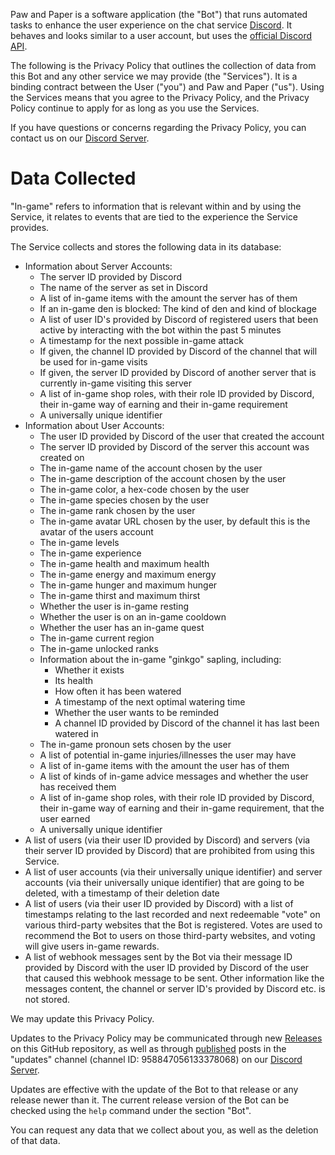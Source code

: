 Paw and Paper is a software application (the "Bot") that runs automated tasks to enhance the user experience on the chat service [Discord](https://discordapp.com).
It behaves and looks similar to a user account, but uses the [official Discord API](https://discord.com/developers/docs/intro).

The following is the Privacy Policy that outlines the collection of data from this Bot and any other service we may provide (the "Services").
It is a binding contract between the User ("you") and Paw and Paper ("us").
Using the Services means that you agree to the Privacy Policy, and the Privacy Policy continue to apply for as long as you use the Services.

If you have questions or concerns regarding the Privacy Policy, you can contact us on our [Discord Server](https://discord.gg/9DENgj8q5Q).

# Data Collected

"In-game" refers to information that is relevant within and by using the Service, it relates to events that are tied to the experience the Service provides.

The Service collects and stores the following data in its database:

- Information about Server Accounts:
  - The server ID provided by Discord
  - The name of the server as set in Discord
  - A list of in-game items with the amount the server has of them
  - If an in-game den is blocked: The kind of den and kind of blockage
  - A list of user ID's provided by Discord of registered users that been active by interacting with the bot within the past 5 minutes
  - A timestamp for the next possible in-game attack
  - If given, the channel ID provided by Discord of the channel that will be used for in-game visits
  - If given, the server ID provided by Discord of another server that is currently in-game visiting this server
  - A list of in-game shop roles, with their role ID provided by Discord, their in-game way of earning and their in-game requirement
  - A universally unique identifier
- Information about User Accounts:
  - The user ID provided by Discord of the user that created the account
  - The server ID provided by Discord of the server this account was created on
  - The in-game name of the account chosen by the user
  - The in-game description of the account chosen by the user
  - The in-game color, a hex-code chosen by the user
  - The in-game species chosen by the user
  - The in-game rank chosen by the user
  - The in-game avatar URL chosen by the user, by default this is the avatar of the users account
  - The in-game levels
  - The in-game experience
  - The in-game health and maximum health
  - The in-game energy and maximum energy
  - The in-game hunger and maximum hunger
  - The in-game thirst and maximum thirst
  - Whether the user is in-game resting
  - Whether the user is on an in-game cooldown
  - Whether the user has an in-game quest
  - The in-game current region
  - The in-game unlocked ranks
  - Information about the in-game "ginkgo" sapling, including:
    - Whether it exists
    - Its health
    - How often it has been watered
    - A timestamp of the next optimal watering time
    - Whether the user wants to be reminded
    - A channel ID provided by Discord of the channel it has last been watered in
  - The in-game pronoun sets chosen by the user
  - A list of potential in-game injuries/illnesses the user may have
  - A list of in-game items with the amount the user has of them
  - A list of kinds of in-game advice messages and whether the user has received them
  - A list of in-game shop roles, with their role ID provided by Discord, their in-game way of earning and their in-game requirement, that the user earned
  - A universally unique identifier
- A list of users (via their user ID provided by Discord) and servers (via their server ID provided by Discord) that are prohibited from using this Service.
- A list of user accounts (via their universally unique identifier) and server accounts (via their universally unique identifier) that are going to be deleted, with a timestamp of their deletion date
- A list of users (via their user ID provided by Discord) with a list of timestamps relating to the last recorded and next redeemable "vote" on various third-party websites that the Bot is registered. Votes are used to recommend the Bot to users on those third-party websites, and voting will give users in-game rewards.
- A list of webhook messages sent by the Bot via their message ID provided by Discord with the user ID provided by Discord of the user that caused this webhook message to be sent. Other information like the messages content, the channel or server ID's provided by Discord etc. is not stored.

We may update this Privacy Policy.

Updates to the Privacy Policy may be communicated through new [Releases](https://github.com/MaksiRose/paw-and-paper/releases) on this GitHub repository, as well as through [published](https://support.discord.com/hc/en-us/articles/360032008192-Announcement-Channels-) posts in the "updates" channel (channel ID: 958847056133378068) on our [Discord Server](https://discord.gg/9DENgj8q5Q).

Updates are effective with the update of the Bot to that release or any release newer than it.
The current release version of the Bot can be checked using the `help` command under the section "Bot".

You can request any data that we collect about you, as well as the deletion of that data.
